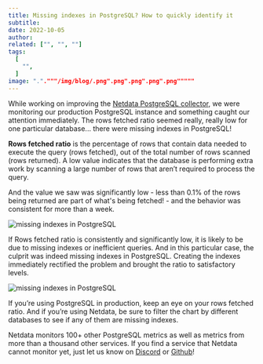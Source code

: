 ```yaml
---
title: Missing indexes in PostgreSQL? How to quickly identify it
subtitle: 
date: 2022-10-05
author: 
related: ["", "", ""]
tags: 
  [
    "",
  ]
image: "."."""/img/blog/.png".png".png".png".png"""""
---
```

While working on improving the <a href="https://netdata.cloud/postgresql-monitoring/">Netdata PostgreSQL collector</a>, we were monitoring our production PostgreSQL instance and something caught our attention immediately. The rows fetched ratio seemed really, really low for one particular database... there were missing indexes in PostgreSQL!

<b>Rows fetched ratio</b> is the percentage of rows that contain data needed to execute the query (rows fetched), out of the total number of rows scanned (rows returned). A low value indicates that the database is performing extra work by scanning a large number of rows that aren’t required to process the query.

And the value we saw was significantly low - less than 0.1% of the rows being returned are part of what's being fetched! - and the behavior was consistent for more than a week.

![missing indexes in PostgreSQL](..//img/wp-archive/uploads/2022/10/Screen-Shot-2022-10-05-at-17.01.51-600x228.png)

If Rows fetched ratio is consistently and significantly low, it is likely to be due to missing indexes or inefficient queries. And in this particular case, the culprit was indeed missing indexes in PostgreSQL. Creating the indexes immediately rectified the problem and brought the ratio to satisfactory levels.

![missing indexes in PostgreSQL](..//img/wp-archive/uploads/2022/10/Screen-Shot-2022-10-05-at-17.03.27-600x225.png)

If you’re using PostgreSQL in production, keep an eye on your rows fetched ratio. And if you’re using Netdata, be sure to filter the chart by different databases to see if any of them are missing indexes.

Netdata monitors 100+ other PostgreSQL metrics as well as metrics from more than a thousand other services. If you find a service that Netdata cannot monitor yet, just let us know on <a href="https://discord.com/invite/mPZ6WZKKG2">Discord</a> or <a href="https://github.com/netdata/netdata/">Github</a>!
